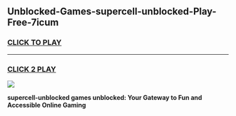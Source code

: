 
## Unblocked-Games-supercell-unblocked-Play-Free-7icum
<h3>
<a href="https://premium76.site?title=supercell-unblocked&ref=21A">CLICK TO PLAY</a></h3>
<hr>

<h3>
<a href="https://premium76.site?title=supercell-unblocked&ref=21A">CLICK 2 PLAY</a>
  
</h3>

<a href="https://premium76.site?title=supercell-unblocked&ref=21A"><img src="https://clearcache.store/games.png"></a>


**supercell-unblocked games unblocked: Your Gateway to Fun and Accessible Online Gaming**

